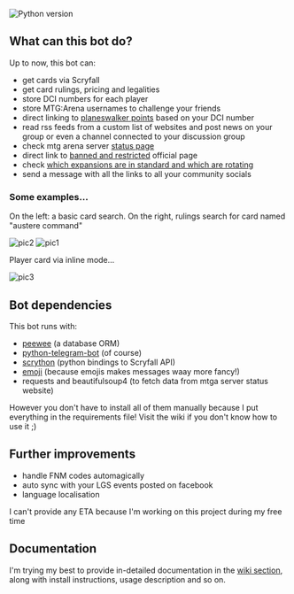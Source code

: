 ![Python version](https://img.shields.io/badge/Python-v3.6-blue.svg)

## What can this bot do?
Up to now, this bot can:
- get cards via Scryfall
- get card rulings, pricing and legalities
- store DCI numbers for each player
- store MTG:Arena usernames to challenge your friends
- direct linking to [planeswalker points](https://www.wizards.com/magic/planeswalkerpoints) based on your DCI number
- read rss feeds from a custom list of websites and post news on your group or even a channel connected to your discussion group
- check mtg arena server [status page](https://magicthegatheringarena.statuspage.io/)
- direct link to [banned and restricted](https://magic.wizards.com/game-info/gameplay/rules-and-formats/banned-restricted) official page
- check [which expansions are in standard and which are rotating](https://whatsinstandard.com)
- send a message with all the links to all your community socials

### Some examples...
On the left: a basic card search. On the right, rulings search for card named "austere command"

![pic2](https://image.ibb.co/nnUCSA/photo-2018-11-22-18-16-24.jpg) ![pic1](https://image.ibb.co/eMoHuq/photo-2018-11-22-18-16-34.jpg)  

Player card via inline mode...

![pic3](https://image.ibb.co/f5ZRLV/Inkedphoto-2018-11-22-18-16-38-LI.jpg)

## Bot dependencies
This bot runs with:

- [peewee](https://github.com/coleifer/peewee) (a database ORM)
- [python-telegram-bot](https://github.com/python-telegram-bot/python-telegram-bot) (of course)
- [scrython](https://github.com/NandaScott/Scrython) (python bindings to Scryfall API)
- [emoji](https://github.com/carpedm20/emoji) (because emojis makes messages waay more fancy!)
- requests and beautifulsoup4 (to fetch data from mtga server status website)

However you don't have to install all of them manually because I put everything in the requirements file! Visit the wiki if you don't know how to use it ;)
## Further improvements
- handle FNM codes automagically
- auto sync with your LGS events posted on facebook
- language localisation

I can't provide any ETA because I'm working on this project during my free time

## Documentation
I'm trying my best to provide in-detailed documentation in the [wiki section](https://github.com/A7F/mtg-telegram-assistant/wiki), along with install instructions, usage description and so on.
